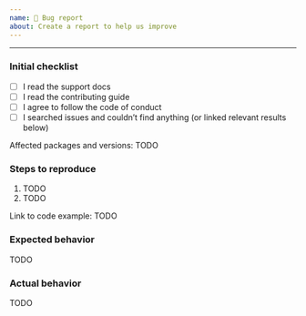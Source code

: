 ```yaml
---
name: 🐛 Bug report
about: Create a report to help us improve
---
```


---

<!--
  Please check the needed checkboxes ([ ] -> [x]) and fill out the TODOs.
  Leave the comments as they are: they won’t show on GitHub.

  Some general tips:
  - Is this really a problem?
  - Is this a problem here?
  - Can this be solved in a different way?
-->

### Initial checklist

*   [ ] I read the support docs <!-- https://github.com/micromark/.github/blob/main/support.md -->
*   [ ] I read the contributing guide <!-- https://github.com/micromark/.github/blob/main/contributing.md -->
*   [ ] I agree to follow the code of conduct <!-- https://github.com/micromark/.github/blob/main/code-of-conduct.md -->
*   [ ] I searched issues and couldn’t find anything (or linked relevant results below) <!-- https://github.com/search?q=user%3Amicromark&type=Issues -->

<!--
  Please test using the latest version of the relevant packages to make sure
  your issue has not already been fixed. Also make sure you’re on recent versions
  of Node and npm.
-->

Affected packages and versions: TODO

### Steps to reproduce

<!--
  How did this happen?
  Please provide a minimal, reproducible example:
  https://stackoverflow.com/help/minimal-reproducible-example
  Issues without reproduction steps or code examples may be immediately closed
  as not actionable.

  Here is a starter codesandbox: https://codesandbox.io/s/xdm-create-react-app-starter-71mp9

  Either link to runnable code (not your whole repo) or post the code inline.
-->

1.  TODO
2.  TODO

Link to code example: TODO

### Expected behavior

<!--What should happen?-->

TODO

### Actual behavior

<!--What happens instead?-->

TODO

<!--do not edit: bug-->
